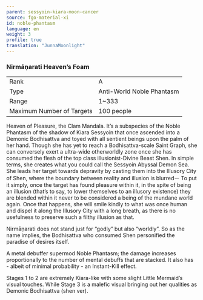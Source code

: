 ```yaml
---
parent: sessyoin-kiara-moon-cancer
source: fgo-material-xi
id: noble-phantasm
language: en
weight: 3
profile: true
translation: "JunnaMoonlight"
---
```


### Nirmāṇarati Heaven’s Foam

<table>
  <tr><td>Rank</td><td>A</td></tr>
  <tr><td>Type</td><td>Anti-World Noble Phantasm</td></tr>
  <tr><td>Range</td><td>1~333</td></tr>
  <tr><td>Maximum Number of Targets</td><td>100 people</td></tr>
</table>

Heaven of Pleasure, the Clam Mandala.
It’s a subspecies of the Noble Phantasm of the shadow of Kiara Sessyoin that once ascended into a Demonic Bodhisattva and toyed with all sentient beings upon the palm of her hand.
Though she has yet to reach a Bodhisattva-scale Saint Graph, she can conversely exert a ultra-wide otherworldly zone once she has consumed the flesh of the top class illusionist-Divine Beast Shen.
In simple terms, she creates what you could call the Sessyoin Abyssal Demon Sea.
She leads her target towards depravity by casting them into the Illusory City of Shen, where the boundary between reality and illusion is blurredー To put it simply, once the target has found pleasure within it, in the spite of being an illusion (that’s to say, to lower themselves to an illusory existence) they are blended within it never to be considered a being of the mundane world again.
Once that happens, she will smile kindly to what was once human and dispel it along the Illusory City with a long breath, as there is no usefulness to preserve such a filthy illusion as that.

Nirmāṇarati does not stand just for “godly” but also “worldly”.
So as the name implies, the Bodhisattva who consumed Shen personified the paradise of desires itself.

A metal debuffer supermod Noble Phantasm; the damage increases proportionally to the number of mental debuffs that are stacked. It also has - albeit of minimal probability - an Instant-Kill effect.

Stages 1 to 2 are extremely Kiara-like with some slight Little Mermaid’s visual touches. While Stage 3 is a malefic visual bringing out her qualities as Demonic Bodhisattva (shen ver).
